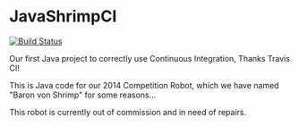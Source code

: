 # JavaShrimpCI
[![Build Status](https://travis-ci.org/LN-STEMpunks/JavaShrimpCI.svg?branch=master)](https://travis-ci.org/LN-STEMpunks/JavaShrimpCI)

Our first Java project to correctly use Continuous Integration,
 Thanks Travis CI!

This is Java code for our 2014 Competition Robot, which we have named "Baron von Shrimp" for some reasons...

This robot is currently out of commission and in need of repairs.
